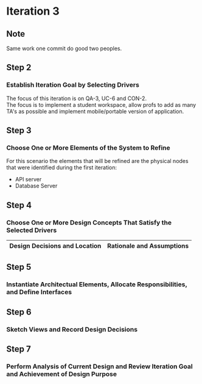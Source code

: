# Iteration 3

## Note

Same work one commit do good two peoples.

## Step 2

### Establish Iteration Goal by Selecting Drivers

The focus of this iteration is on QA-3, UC-6 and CON-2.  
The focus is to implement a student workspace, allow profs to add as many TA's as possible and implement mobile/portable version of application.

## Step 3

### Choose One or More Elements of the System to Refine

For this scenario the elements that will be refined are the physical nodes that were identified during the first iteration:

- API server
- Database Server 

## Step 4

### Choose One or More Design Concepts That Satisfy the Selected Drivers

Design Decisions and Location|Rationale and Assumptions
---|---


## Step 5

### Instantiate Architectual Elements, Allocate Responsibilities, and Define Interfaces

## Step 6

### Sketch Views and Record Design Decisions

## Step 7

### Perform Analysis of Current Design and Review Iteration Goal and Achievement of Design Purpose

